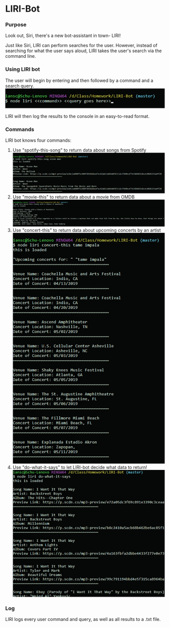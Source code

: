 # LIRI-Bot
### Purpose

Look out, Siri, there's a new bot-assistant in town- LIRI! 

Just like Siri, LIRI can perform searches for the user. However, instead of searching for what the user says aloud, LIRI takes the user's search via the command line. 

### Using LIRI bot

The user will begin by entering <node> and then <liri> followed by a command and a search query.
![command example](images/command_query.png)

LIRI will then log the results to the console in an easy-to-read format.

### Commands

LIRI bot knows four commands:
  1. Use "spotify-this-song" to return data about songs from Spotify
  ![spotify example](images/spotify-this-song.png)
  2. Use "movie-this" to return data about a movie from OMDB
  ![movie example](images/movie-this.png)
  3. Use "concert-this" to return data about upcoming concerts by an artist
  ![band example](images/concert-this.png)
  4. Use "do-what-it-says" to let LIRI-bot decide what data to return!
  ![what-it example](images/do-what-it-says.png)

### Log

LIRI logs every user command and query, as well as all results to a .txt file. 
